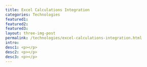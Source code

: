 ```yaml
---
title: Excel Calculations Integration
categories: Technologies
featured1:
featured2:
featured3:
layout: three-img-post
permalink: /technologies/excel-calculations-integration.html
intro:
desc1: <p></p>
desc2: <p></p>
desc3: <p></p>
---
```

